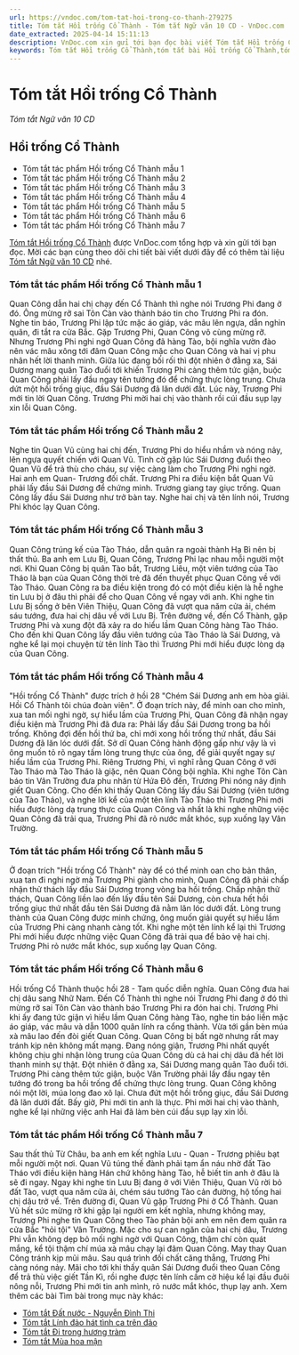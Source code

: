 ```yaml
---
url: https://vndoc.com/tom-tat-hoi-trong-co-thanh-279275
title: Tóm tắt Hồi trống Cổ Thành - Tóm tắt Ngữ văn 10 CD - VnDoc.com
date_extracted: 2025-04-14 15:11:13
description: VnDoc.com xin gửi tới bạn đọc bài viết Tóm tắt Hồi trống Cổ Thành. Mời bạn đọc cùng tham khảo.
keywords: Tóm tắt Hồi trống Cổ Thành,tóm tắt bài Hồi trống Cổ Thành,tóm tắt tác phẩm Hồi trống Cổ Thành,Hồi trống Cổ Thành,tóm tắt ngữ văn 10,văn 10,ngữ văn 10 Cánh diều,Hồi trống Cổ Thành tóm tắt,Tóm tắt văn bản Hồi trống Cổ Thành,Tóm tắt Hồi trống Cổ Thành ngắn gọn,Tóm tắt Hồi trống Cổ Thành hay nhất
---
```


# Tóm tắt Hồi trống Cổ Thành
 _Tóm tắt Ngữ văn 10 CD_
## Hồi trống Cổ Thành
  * Tóm tắt tác phẩm Hồi trống Cổ Thành mẫu 1
  * Tóm tắt tác phẩm Hồi trống Cổ Thành mẫu 2
  * Tóm tắt tác phẩm Hồi trống Cổ Thành mẫu 3
  * Tóm tắt tác phẩm Hồi trống Cổ Thành mẫu 4
  * Tóm tắt tác phẩm Hồi trống Cổ Thành mẫu 5
  * Tóm tắt tác phẩm Hồi trống Cổ Thành mẫu 6
  * Tóm tắt tác phẩm Hồi trống Cổ Thành mẫu 7

[Tóm tắt Hồi trống Cổ Thành](<https://vndoc.com/tom-tat-hoi-trong-co-thanh-279275>) được VnDoc.com tổng hợp và xin gửi tới bạn đọc. Mời các bạn cùng theo dõi chi tiết bài viết dưới đây để có thêm tài liệu [Tóm tắt Ngữ văn 10 CD](<https://vndoc.com/tom-tat-ngu-van-10-cd>) nhé.
### Tóm tắt tác phẩm Hồi trống Cổ Thành mẫu 1
Quan Công dẫn hai chị chạy đến Cổ Thành thì nghe nói Trương Phi đang ở đó. Ông mừng rỡ sai Tôn Càn vào thành báo tin cho Trương Phi ra đón. Nghe tin báo, Trương Phi lập tức mặc áo giáp, vác mâu lên ngựa, dẫn nghìn quân, đi tắt ra cửa Bắc. Gặp Trương Phi, Quan Công vô cùng mừng rỡ. Nhưng Trương Phi nghi ngờ Quan Công đã hàng Tào, bội nghĩa vườn đào nên vác mâu xông tới đâm Quan Công mặc cho Quan Công và hai vị phu nhân hết lời thanh minh. Giữa lúc đang bối rối thì đột nhiên ở đằng xa, Sái Dương mang quân Tào đuổi tới khiến Trương Phi càng thêm tức giận, buộc Quan Công phải lấy đầu ngay tên tướng đó để chứng thực lòng trung. Chưa dứt một hồi trống giục, đầu Sái Dương đã lăn dưới đất. Lúc này, Trương Phi mới tin lời Quan Công. Trương Phi mời hai chị vào thành rồi cúi đầu sụp lạy xin lỗi Quan Công.
### Tóm tắt tác phẩm Hồi trống Cổ Thành mẫu 2
Nghe tin Quan Vũ cùng hai chị đến, Trương Phi do hiểu nhầm và nóng nảy, lên ngựa quyết chiến với Quan Vũ. Tình cờ gặp lúc Sái Dương đuổi theo Quan Vũ để trả thù cho cháu, sự việc càng làm cho Trương Phi nghi ngờ. Hai anh em Quan- Trương đối chất. Trương Phi ra điều kiện bắt Quan Vũ phải lấy đầu Sái Dương để chứng minh. Trương giang tay giục trống. Quan Công lấy đầu Sái Dương như trở bàn tay. Nghe hai chị và tên lính nói, Trương Phi khóc lạy Quan Công.
### Tóm tắt tác phẩm Hồi trống Cổ Thành mẫu 3
Quan Công trúng kế của Tào Tháo, dẫn quân ra ngoài thành Hạ Bì nên bị thất thủ. Ba anh em Lưu Bị, Quan Công, Trương Phi lạc nhau mỗi người một nơi. Khi Quan Công bị quân Tào bắt, Trương Liêu, một viên tướng của Tào Tháo là bạn của Quan Công thời trẻ đã đến thuyết phục Quan Công về với Tào Tháo. Quan Công ra ba điều kiện trong đó có một điều kiện là hễ nghe tin Lưu bị ở đâu thì phải để cho Quan Công về ngay với anh. Khi nghe tin Lưu Bị sống ở bên Viên Thiệu, Quan Công đã vượt qua năm cửa ải, chém sáu tướng, đưa hai chị dâu về với Lưu Bị. Trên đường về, đến Cổ Thành, gặp Trương Phi và xung đột đã xảy ra do hiểu lầm Quan Công hàng Tào Tháo. Cho đến khi Quan Công lấy đầu viên tướng của Tào Tháo là Sái Dương, và nghe kể lại mọi chuyện từ tên lính Tào thì Trương Phi mới hiểu được lòng dạ của Quan Công.
### Tóm tắt tác phẩm Hồi trống Cổ Thành mẫu 4
"Hồi trống Cổ Thành" được trích ở hồi 28 "Chém Sái Dương anh em hòa giải. Hồi Cổ Thành tôi chúa đoàn viên". Ở đoạn trích này, để minh oan cho mình, xua tan mối nghi ngờ, sự hiểu lầm của Trương Phi, Quan Công đã nhận ngay điều kiện mà Trương Phi đã đưa ra: Phải lấy đầu Sái Dương trong ba hồi trống. Không đợi đến hồi thứ ba, chỉ mới xong hồi trống thứ nhất, đầu Sái Dương đã lăn lóc dưới đất. Sở dĩ Quan Công hành động gấp như vậy là vì ông muốn tỏ rõ ngay tấm lòng trung thực của ông, để giải quyết ngay sự hiểu lầm của Trương Phi. Riêng Trương Phi, vì nghĩ rằng Quan Công ở với Tào Tháo mà Tào Tháo là giặc, nên Quan Công bội nghĩa. Khi nghe Tôn Càn báo tin Vân Trường đưa phu nhân từ Hứa Đô đến, Trương Phi nóng nảy định giết Quan Công. Cho đến khi thấy Quan Công lấy đầu Sái Dương \(viên tướng của Tào Tháo\), và nghe lời kể của một tên lính Tào Tháo thì Trương Phi mới hiểu được lòng dạ trung thực của Quan Công và nhất là khi nghe những việc Quan Công đã trải qua, Trương Phi đã rỏ nước mắt khóc, sụp xuống lạy Vân Trường.
### Tóm tắt tác phẩm Hồi trống Cổ Thành mẫu 5
Ở đoạn trích "Hồi trống Cổ Thành" này để có thể minh oan cho bản thân, xua tan đi nghi ngờ mà Trương Phi giành cho mình, Quan Công đã phải chấp nhận thử thách lấy đầu Sái Dương trong vòng ba hồi trống. Chấp nhận thử thách, Quan Công liền lao đến lấy đầu tên Sái Dương, còn chưa hết hồi trống giục thứ nhất đầu tên Sái Dương đã nằm lăn lóc dưới đất. Lòng trung thành của Quan Công được minh chứng, ông muốn giải quyết sự hiểu lầm của Trương Phi càng nhanh càng tốt. Khi nghe một tên lính kể lại thì Trương Phi mới hiểu được những việc Quan Công đã trải qua để bảo vệ hai chị. Trương Phi rỏ nước mắt khóc, sụp xuống lạy Quan Công.
### Tóm tắt tác phẩm Hồi trống Cổ Thành mẫu 6
Hồi trống Cổ Thành thuộc hồi 28 - Tam quốc diễn nghĩa. Quan Công đưa hai chị dâu sang Nhữ Nam. Đến Cổ Thành thì nghe nói Trương Phi đang ở đó thì mừng rỡ sai Tôn Càn vào thành báo Trương Phi ra đón hai chị. Trương Phi khi ấy đang tức giận vì hiểu lầm Quan Công hàng Tào, nghe tin báo liền mặc áo giáp, vác mâu và dẫn 1000 quân lính ra cổng thành. Vừa tới gần bèn múa xà mâu lao đến đòi giết Quan Công. Quan Công bị bất ngờ nhưng rất may tránh kịp nên không mất mạng. Đang nóng giận, Trương Phi nhất quyết không chịu ghi nhận lòng trung của Quan Công dù cả hai chị dâu đã hết lời thanh minh sự thật. Đột nhiên ở đằng xa, Sái Dương mang quân Tào đuổi tới. Trương Phi càng thêm tức giận, buộc Vân Trường phải lấy đầu ngay tên tướng đó trong ba hồi trống để chứng thực lòng trung. Quan Công không nói một lời, múa long đao xô lại. Chưa đứt một hồi trống giục, đầu Sái Dương đã lăn dưới đất. Bấy giờ, Phi mới tin anh là thực. Phi mời hai chị vào thành, nghe kể lại những việc anh Hai đã làm bèn cúi đầu sụp lạy xin lỗi.
### Tóm tắt tác phẩm Hồi trống Cổ Thành mẫu 7
Sau thất thủ Từ Châu, ba anh em kết nghĩa Lưu - Quan - Trương phiêu bạt mỗi người một nơi. Quan Vũ túng thế đành phải tạm ẩn náu nhờ đất Tào Tháo với điều kiện hàng Hán chứ không hàng Tào, hễ biết tin anh ở đâu là sẽ đi ngay. Ngay khi nghe tin Lưu Bị đang ở với Viên Thiệu, Quan Vũ rời bỏ đất Tào, vượt qua năm cửa ải, chém sáu tướng Tào cản đường, hộ tống hai chị dâu trở về. Trên đường đi, Quan Vũ gặp Trương Phi ở Cổ Thành. Quan Vũ hết sức mừng rỡ khi gặp lại người em kết nghĩa, nhưng không may, Trương Phi nghe tin Quan Công theo Tào phản bội anh em nên đem quân ra cửa Bắc "hỏi tội" Vân Trường. Mặc cho sự can ngăn của hai chị dâu, Trương Phi vẫn không dẹp bỏ mối nghi ngờ với Quan Công, thậm chí còn quát mắng, kể tội thậm chí múa xà mâu chạy lại đâm Quan Công. May thay Quan Công tránh kịp mũi mâu. Sau quá trình đối chất căng thẳng, Trương Phi càng nóng nảy. Mãi cho tới khi thấy quân Sái Dương đuổi theo Quan Công để trả thù việc giết Tần Kì, rồi nghe được tên lính cầm cờ hiệu kể lại đầu đuôi nông nỗi, Trương Phi mới tin anh mình, rỏ nước mắt khóc, thụp lạy anh.
Xem thêm các bài Tìm bài trong mục này khác:
  * [Tóm tắt Đất nước - Nguyễn Đình Thi](</tom-tat-dat-nuoc-nguyen-dinh-thi-279279>)
  * [Tóm tắt Lính đảo hát tình ca trên đảo](</tom-tat-linh-dao-hat-tinh-ca-tren-dao-279280>)
  * [Tóm tắt Đi trong hương tràm](</tom-tat-di-trong-huong-tram-279281>)
  * [Tóm tắt Mùa hoa mận](</tom-tat-mua-hoa-man-279287>)

